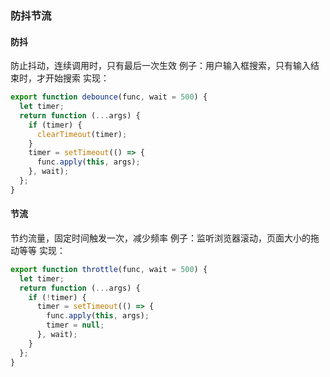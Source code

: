 ### 防抖节流

#### 防抖

防止抖动，连续调用时，只有最后一次生效
例子：用户输入框搜索，只有输入结束时，才开始搜索
实现：

```js
export function debounce(func, wait = 500) {
  let timer;
  return function (...args) {
    if (timer) {
      clearTimeout(timer);
    }
    timer = setTimeout(() => {
      func.apply(this, args);
    }, wait);
  };
}
```

#### 节流

节约流量，固定时间触发一次，减少频率
例子：监听浏览器滚动，页面大小的拖动等等
实现：

```js
export function throttle(func, wait = 500) {
  let timer;
  return function (...args) {
    if (!timer) {
      timer = setTimeout(() => {
        func.apply(this, args);
        timer = null;
      }, wait);
    }
  };
}
```
